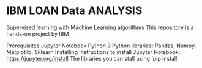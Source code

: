 # IBM LOAN Data ANALYSIS
Supervised learning with Machine Learning algorithms
This repository is a hands-on project by IBM

Prerequisites
Jupyter Notebook
Python 3
Python libraries: Pandas, Numpy, Matplotlib, Sklearn
Installing
Instructions to install Jupyter Notebook: https://jupyter.org/install
The libraries you can stall using !pip install
